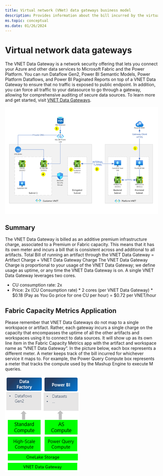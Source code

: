 ```yaml
---
title: Virtual network (VNet) data gateways business model
description: Provides information about the bill incurred by the virtual network (VNet) data gateways.
ms.topic: conceptual
ms.date: 01/26/2024
---
```


# Virtual network data gateways

The VNET Data Gateway is a network security offering that lets you connect your Azure and other data services to Microsoft Fabric and the Power Platform. You can run Dataflow Gen2, Power BI Semantic Models, Power Platform Dataflows, and Power BI Paginated Reports on top of a VNET Data Gateway to ensure that no traffic is exposed to public endpoint. In addition, you can force all traffic to your datasource to go through a gateway, allowing for comprehensive auditing of secure data sources. To learn more and get started, visit [VNET Data Gateways](overview.md).

![VNet data gateway architecture.](media/VNet-gateway-architecture-no-swift.png)

## Summary

The VNET Data Gateway is billed as an additive premium infrastructure charge, associated to a Premium or Fabric capacity. This means that it has its own meter and incurs a bill that is consistent across and additional to all artifacts. Total Bill of running an artifact through the VNET Data Gateway = Artifact Charge + VNET Data Gateway Charge
The VNET Data Gateway Charge is proportional to your usage of the VNET Data Gateway; we define usage as uptime, or any time the VNET Data Gateway is on. A single VNET Data Gateway leverages two cores.
- CU consumption rate: 2x
- Price: 2x (CU Consumption rate) * 2 cores (per VNET Data Gateway) * $0.18 (Pay as You Go price for one CU per hour) = $0.72 per VNET/hour

## Fabric Capacity Metrics Application
Please remember that VNET Data Gateways do not map to a single workspace or artifact. Rather, each gateway incurs a single charge on the capacity that encompasses the uptime of all the other artifacts and workspaces using it to connect to data sources.
It will show up as its own line item in the Fabric Capacity Metrics app with the artifact and workspace name as “VNET Data Gateway”.
In the picture below, each box represents a different meter. A meter keeps track of the bill incurred for whichever service it maps to. For example, the Power Query Compute box represents a meter that tracks the compute used by the Mashup Engine to execute M queries.

![VNet Data Gateway Meters](media/vnet-business-model.png)
